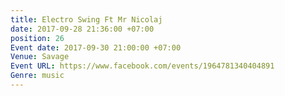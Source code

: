 ```yaml
---
title: Electro Swing Ft Mr Nicolaj
date: 2017-09-28 21:36:00 +07:00
position: 26
Event date: 2017-09-30 21:00:00 +07:00
Venue: Savage
Event URL: https://www.facebook.com/events/1964781340404891
Genre: music
---
```


